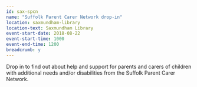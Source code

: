 ```yaml
---
id: sax-spcn
name: "Suffolk Parent Carer Network drop-in"
location: saxmundham-library
location-text: Saxmundham Library
event-start-date: 2018-08-22
event-start-time: 1000
event-end-time: 1200
breadcrumb: y
---
```


Drop in to find out about help and support for parents and carers of children with additional needs and/or disabilities from the Suffolk Parent Carer Network.
